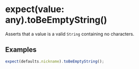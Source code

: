 # expect(value: any).toBeEmptyString()

Asserts that a value is a valid `String` containing no characters.

## Examples

```js
expect(defaults.nickname).toBeEmptyString();
```
